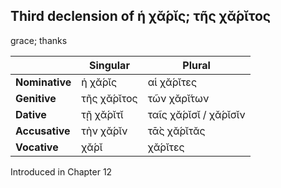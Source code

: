## Third declension of ἡ χᾰ́ρῐς; τῆς χᾰ́ρῐτος

grace; thanks

|                | Singular    | Plural                |
|----------------|-------------|-----------------------|
| **Nominative** | ἡ χᾰ́ρῐς     | αἱ χᾰ́ρῐτες            |
| **Genitive**   | τῆς χᾰ́ρῐτος | τῶν χᾰρῐ́των           |
| **Dative**     | τῇ χᾰ́ρῐτῐ   | ταῖς χᾰ́ρῐσῐ / χᾰ́ρῐσῐν |
| **Accusative** | τὴν χᾰ́ρῐν   | τᾱ̀ς χᾰ́ρῐτᾰς           |
| **Vocative**   | χᾰ́ρῐ        | χᾰ́ρῐτες               |


Introduced in Chapter 12
